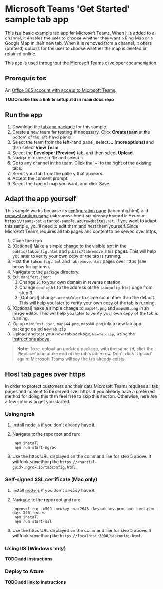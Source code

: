 # Microsoft Teams 'Get Started' sample tab app

This is a basic example tab app for Microsoft Teams.  When it is added to a channel, it enables the user to choose whether they want a Bing Map or a Google Map in their new tab.  When it is removed from a channel, it offers (pretend) options for the user to choose whether the map is deleted or retained online.

This app is used throughout the Microsoft Teams [developer documentation](https://aka.ms/microsoftteamstabsplatform).

## Prerequisites

An [Office 365 account with access to Microsoft Teams]().

**TODO make this a link to setup.md in main docs repo**

## Run the app

1. Download the [tab app package](https://github.com/OfficeDev/microsoft-teams-sample-get-started/blob/master/package/MapsTab.zip) for this sample.
2. Create a new team for testing, if necessary.  Click **Create team** at the bottom of the left-hand panel.
3. Select the team from the left-hand panel, select **... (more options)** and then select **View Team**.
4. Select the **Developer (Preview)** tab, and then select **Upload**.
5. Navigate to the zip file and select it.
6. Go to any channel in the team.  Click the '+' to the right of the existing tabs.
7. Select your tab from the gallery that appears.
8. Accept the consent prompt.
9. Select the type of map you want, and click Save.

## Adapt the app yourself

This sample works because its [configuration page]() (tabconfig.html) and [removal options page]() (tabremove.html) are already hosted in Azure at `https://teams-get-started-sample.azurewebsites.net`. If you want to adapt this sample, you'll need to edit them and host them yourself. Since Microsoft Teams requires all tab pages and content to be served over https,

1. Clone the repo
2. [Optional] Make a simple change to the visible text in the `public/tabconfig.html` and `public/tabremove.html` pages. This will help you later to verify your own copy of the tab is running.
3. Host the `tabconfig.html` and `tabremove.html` pages over https (see below for options).
4. Navigate to the `package` directory.
5. Edit `manifest.json`:
   1. Change `id` to your own domain in reverse notation.
   2. Change `configUrl` to the address of the `tabconfig.html` page from step 3.
   3. [Optional] change `accentColor` to some color other than the default. This will help you later to verify your own copy of the tab is running.
6. [Optional] make a simple change to `maps44.png` and `maps88.png` in an image editor. This will help you later to verify your own copy of the tab is running.
7. Zip up `manifest.json`, `maps44.png`, `maps88.png` into a new tab app package called `NewTab.zip`
12. Upload and test your new tab package, `NewTab.zip`, using the [instructions above](#run-the-app).

> **Note:** To re-upload an updated package, with the same `id`, click the 'Replace' icon at the end of the tab's table row.  Don't click 'Upload' again: Microsoft Teams will say the tab already exists.

## Host tab pages over https

In order to protect customers and their data Microsoft Teams requires all tab pages and content to be served over https. If you already have a preferred method for doing this then feel free to skip this section. Otherwise, here are a few options to get you started.

### Using ngrok
1. Install [node.js](https://nodejs.org) if you don't already have it.
2. Navigate to the repo root and run:

        npm install
        npm run start-ngrok

3. Use the https URL displayed on the command line for step 5 above. It will look something like `https://<partial-guid>.ngrok.io/tabconfig.html`.

### Self-signed SSL certificate (Mac only)
1. Install [node.js](https://nodejs.org) if you don't already have it.
2. Navigate to the repo root and run:

        openssl req -x509 -newkey rsa:2048 -keyout key.pem -out cert.pem -days 365 -nodes
        npm install
        npm run start-ssl

3. Use the https URL displayed on the command line for step 5 above. It will look something like `https://localhost:3000/tabconfig.html`.

### Using IIS (Windows only)
**TODO add instructions**

### Deploy to Azure
**TODO add link to instructions**
